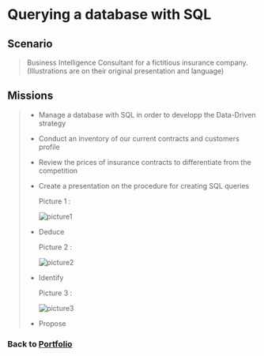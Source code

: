 # Querying a database with SQL

## Scenario
 > Business Intelligence Consultant for a fictitious insurance company. (Illustrations are on their original presentation and language)

## Missions
> * Manage a database with SQL in order to developp the Data-Driven strategy
> * Conduct an inventory of our current contracts and customers profile
> * Review the prices of insurance contracts to differentiate from the competition
> * Create a presentation on the procedure for creating SQL queries
>
>   Picture 1 : 
> 
>   ![picture1](/Projects/Project_2_folder/images/Image_1.jpg)
> 
> * Deduce
>  
>   Picture 2 : 
>
>   ![picture2](/Projects/Project_2_folder/images/Image_2.jpg)
> 
> * Identify 
>  
>   Picture 3 : 
>
>   ![picture3](/Projects/Project_2_folder/images/Image_3.jpg)
>
> * Propose 


### Back to [Portfolio](https://ivancor93.github.io/Portfolio)
